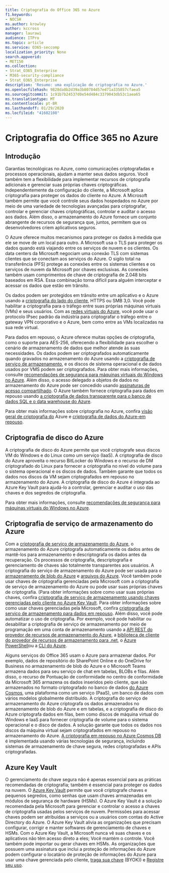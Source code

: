 ```yaml
---
title: Criptografia do Office 365 no Azure
f1.keywords:
- NOCSH
ms.author: krowley
author: kccross
manager: laurawi
audience: ITPro
ms.topic: article
ms.service: O365-seccomp
localization_priority: None
search.appverid:
- MET150
ms.collection:
- Strat_O365_Enterprise
- M365-security-compliance
- Strat_O365_Enterprise
description: 'Resumo: uma explicação de criptografia no Azure.'
ms.openlocfilehash: 9828da8b2d39a3b80784d57ed71a335857cfaea5
ms.sourcegitcommit: 1c91b7b24537d0e54d484c3379043db53c1aea65
ms.translationtype: MT
ms.contentlocale: pt-BR
ms.lasthandoff: 01/29/2020
ms.locfileid: "41602108"
---
```

# <a name="office-365-encryption-in-azure"></a>Criptografia do Office 365 no Azure

## <a name="introduction"></a>Introdução

Garantias tecnológicas no Azure, como comunicações criptografadas e processos operacionais, ajudam a manter seus dados seguros. Você também tem a flexibilidade para implementar recursos de criptografia adicionais e gerenciar suas próprias chaves criptográficas. Independentemente da configuração do cliente, a Microsoft aplica criptografia para proteger os dados do cliente no Azure. A Microsoft também permite que você controle seus dados hospedados no Azure por meio de uma variedade de tecnologias avançadas para criptografar, controlar e gerenciar chaves criptográficas, controlar e auditar o acesso aos dados. Além disso, o armazenamento do Azure fornece um conjunto abrangente de recursos de segurança que, juntos, permitem que os desenvolvedores criem aplicativos seguros.

O Azure oferece muitos mecanismos para proteger os dados à medida que ele se move de um local para outro. A Microsoft usa o TLS para proteger os dados quando está viajando entre os serviços de nuvem e os clientes. Os data centers da Microsoft negociam uma conexão TLS com sistemas clientes que se conectam aos serviços do Azure. O sigilo total na transferência (PFS) protege as conexões entre os sistemas clientes e os serviços de nuvem da Microsoft por chaves exclusivas. As conexões também usam comprimentos de chave de criptografia de 2.048 bits baseados em RSA. Essa combinação torna difícil para alguém interceptar e acessar os dados que estão em trânsito.

Os dados podem ser protegidos em trânsito entre um aplicativo e o Azure usando a [criptografia do lado do cliente](https://docs.microsoft.com/azure/storage/storage-client-side-encryption), HTTPS ou SMB 3,0. Você pode habilitar a criptografia para o tráfego entre suas próprias máquinas virtuais (VMs) e seus usuários. Com as [redes virtuais do Azure](https://azure.microsoft.com/services/virtual-network/), você pode usar o protocolo IPsec padrão da indústria para criptografar o tráfego entre o gateway VPN corporativo e o Azure, bem como entre as VMs localizadas na sua rede virtual.

Para dados em repouso, o Azure oferece muitas opções de criptografia, como o suporte para AES-256, oferecendo a flexibilidade para escolher o cenário de armazenamento de dados que melhor atende às suas necessidades. Os dados podem ser criptografados automaticamente quando gravados no armazenamento do Azure usando a [criptografia de serviço de armazenamento](https://docs.microsoft.com/azure/storage/storage-service-encryption), e os discos de sistema operacional e de dados usados por VMS podem ser criptografados. Para obter mais informações, consulte [recomendações de segurança para máquinas virtuais do Windows no Azure](https://docs.microsoft.com/azure/security/azure-security-disk-encryption). Além disso, o acesso delegado a objetos de dados no armazenamento do Azure pode ser concedido usando [assinaturas de acesso compartilhado](https://docs.microsoft.com/azure/storage/storage-dotnet-shared-access-signature-part-1). O Azure também fornece criptografia para dados em repouso usando [a criptografia de dados transparente para o banco de dados SQL e o data warehouse do Azure](https://docs.microsoft.com/sql/relational-databases/security/encryption/transparent-data-encryption-azure-sql).

Para obter mais informações sobre criptografia no Azure, confira [visão geral de criptografia do](https://docs.microsoft.com/azure/security/security-azure-encryption-overview) Azure e [criptografia de dados do Azure-em repouso](https://docs.microsoft.com/azure/security/azure-security-encryption-atrest).

## <a name="azure-disk-encryption"></a>Criptografia de disco do Azure

A criptografia de disco do Azure permite que você criptografe seus discos VM do Windows e do Linux como um serviço (IaaS). A criptografia de disco do Azure aproveita o recurso BitLocker do Windows e o recurso de DM criptografado do Linux para fornecer a criptografia no nível do volume para o sistema operacional e os discos de dados. Também garante que todos os dados nos discos da VM sejam criptografados em repouso no armazenamento do Azure. A criptografia de disco do Azure é integrada ao Azure Key Vault para ajudá-lo a controlar, gerenciar e auditar o uso das chaves e dos segredos de criptografia.

Para obter mais informações, consulte [recomendações de segurança para máquinas virtuais do Windows no Azure](https://docs.microsoft.com/azure/security/azure-security-disk-encryption).

## <a name="azure-storage-service-encryption"></a>Criptografia de serviço de armazenamento do Azure

Com a [criptografia de serviço de armazenamento do Azure](https://docs.microsoft.com/azure/storage/storage-service-encryption), o armazenamento do Azure criptografa automaticamente os dados antes de mantê-los para armazenamento e descriptografa os dados antes da recuperação. Os processos de criptografia, descriptografia e gerenciamento de chaves são totalmente transparentes aos usuários. A criptografia do serviço de armazenamento do Azure pode ser usada para o [armazenamento de blob do Azure](https://azure.microsoft.com/services/storage/blobs/) e [arquivos do Azure](https://azure.microsoft.com/services/storage/files/). Você também pode usar chaves de criptografia gerenciadas pela Microsoft com a criptografia de serviço de armazenamento do Azure ou pode usar suas próprias chaves de criptografia. (Para obter informações sobre como usar suas próprias chaves, confira [criptografia de serviço de armazenamento usando chaves gerenciadas pelo cliente no Azure Key Vault](https://docs.microsoft.com/azure/storage/common/storage-service-encryption-customer-managed-keys). Para obter informações sobre como usar chaves gerenciadas pela Microsoft, confira [criptografia de serviço de armazenamento para dados em repouso](https://docs.microsoft.com/azure/storage/storage-service-encryption). Além disso, você pode automatizar o uso de criptografia. Por exemplo, você pode habilitar ou desabilitar a criptografia de serviço de armazenamento por meio de programação em uma conta de armazenamento usando a [API REST do provedor de recursos de armazenamento do Azure](https://msdn.microsoft.com/library/azure/mt163683.aspx), a [biblioteca de cliente do provedor de recursos de armazenamento para .net](https://msdn.microsoft.com/library/azure/mt131037.aspx), o [Azure PowerShell](https://docs.microsoft.com/powershell/azureps-cmdlets-docs)ou a [CLI do Azure](https://docs.microsoft.com/azure/storage/storage-azure-cli).

Alguns serviços do Office 365 usam o Azure para armazenar dados. Por exemplo, dados de repositório do SharePoint Online e do OneDrive for Business no armazenamento de blob do Azure e o Microsoft Teams armazena dados para seu serviço de chat em tabelas, BLOBs e filas. Além disso, o recurso de Pontuação de conformidade no centro de conformidade da Microsoft 365 armazena os dados inseridos pelo cliente, que são armazenados no formato criptografado no banco de dados [do Azure Cosmos](https://docs.microsoft.com/azure/cosmos-db/database-encryption-at-rest), uma plataforma como um serviço (PaaS), um banco de dados com vários modelos globalmente distribuído. A criptografia do serviço de armazenamento do Azure criptografa os dados armazenados no armazenamento de blob do Azure e em tabelas, e a criptografia de disco do Azure criptografa dados em filas, bem como discos de máquina virtual do Windows e IaaS para fornecer criptografia de volume para o sistema operacional e o disco de dados. A solução garante que todos os dados nos discos da máquina virtual sejam criptografados em repouso no armazenamento do Azure. [A criptografia em repouso no Azure Cosmos DB](https://docs.microsoft.com/azure/cosmos-db/database-encryption-at-rest) é implementada usando várias tecnologias de segurança, incluindo sistemas de armazenamento de chave segura, redes criptografadas e APIs criptografadas.

## <a name="azure-key-vault"></a>Azure Key Vault

O gerenciamento de chave segura não é apenas essencial para as práticas recomendadas de criptografia; também é essencial para proteger os dados na nuvem. O [Azure Key Vault](https://docs.microsoft.com/azure/key-vault/key-vault-whatis) permite que você criptografe chaves e pequenos segredos, como senhas que usam chaves armazenadas em módulos de segurança de hardware (HSMs). O Azure Key Vault é a solução recomendada pela Microsoft para gerenciar e controlar o acesso a chaves de criptografia usadas pelos serviços de nuvem. Permissões para acessar chaves podem ser atribuídas a serviços ou a usuários com contas do Active Directory do Azure. O Azure Key Vault alivia as organizações que precisam configurar, corrigir e manter softwares de gerenciamento de chaves e HSMs. Com o Azure Key Vault, a Microsoft nunca vê suas chaves e os aplicativos não têm acesso direto a eles; Você mantém o controle. Você também pode importar ou gerar chaves em HSMs. As organizações que possuem uma assinatura que inclui a proteção de informações do Azure podem configurar o locatário de proteção de informações do Azure para usar uma chave gerenciada pelo cliente, [traga sua chave](https://docs.microsoft.com/information-protection/plan-design/byok-price-restrictions) (BYOK)) e [Registre seu uso](https://docs.microsoft.com/information-protection/deploy-use/log-analyze-usage).
